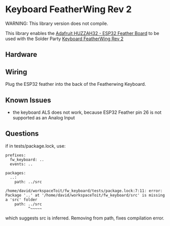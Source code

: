 # Keyboard FeatherWing Rev 2

WARNING: This library version does not compile.

This library enables the [Adafruit HUZZAH32 - ESP32 Feather Board](https://www.adafruit.com/product/3405) to be used with the Solder Party [Keyboard FeatherWing Rev 2](https://www.solder.party/docs/keyboard-featherwing/rev2/)

## Hardware

## Wiring 

Plug the ESP32 feather into the back of the Featherwing Keyboard.

## Known Issues
 - the keyboard ALS does not work, because ESP32 Feather pin 26 is not supported as an Analog Input


## Questions

if in tests/package.lock, use:
```
prefixes:
  fw_keyboard: ..
  events: ..

packages:
  ..:
    path: ../src
```

```
/home/david/workspaceToit/fw_keyboard/tests/package.lock:7:11: error: Package '..' at '/home/david/workspaceToit/fw_keyboard/src' is missing a 'src' folder
    path: ../src
          ^~~~~~

```
which suggests src is inferred.  Removing from path, fixes compilation error.

